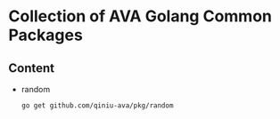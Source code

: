 # Collection of AVA Golang Common Packages

## Content
- random
    ```
    go get github.com/qiniu-ava/pkg/random
    ```